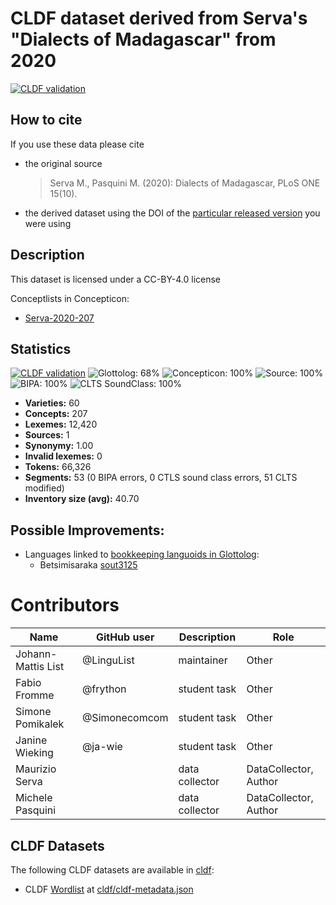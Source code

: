 # CLDF dataset derived from Serva's "Dialects of Madagascar" from 2020

[![CLDF validation](https://github.com/digling/servamalagasy/workflows/CLDF-validation/badge.svg)](https://github.com/digling/servamalagasy/actions?query=workflow%3ACLDF-validation)

## How to cite

If you use these data please cite
- the original source
  > Serva M., Pasquini M. (2020): Dialects of Madagascar, PLoS ONE 15(10).
- the derived dataset using the DOI of the [particular released version](../../releases/) you were using

## Description


This dataset is licensed under a CC-BY-4.0 license


Conceptlists in Concepticon:
- [Serva-2020-207](https://concepticon.clld.org/contributions/Serva-2020-207)
## Statistics


[![CLDF validation](https://github.com/digling/servamalagasy/workflows/CLDF-validation/badge.svg)](https://github.com/digling/servamalagasy/actions?query=workflow%3ACLDF-validation)
![Glottolog: 68%](https://img.shields.io/badge/Glottolog-68%25-orange.svg "Glottolog: 68%")
![Concepticon: 100%](https://img.shields.io/badge/Concepticon-100%25-brightgreen.svg "Concepticon: 100%")
![Source: 100%](https://img.shields.io/badge/Source-100%25-brightgreen.svg "Source: 100%")
![BIPA: 100%](https://img.shields.io/badge/BIPA-100%25-brightgreen.svg "BIPA: 100%")
![CLTS SoundClass: 100%](https://img.shields.io/badge/CLTS%20SoundClass-100%25-brightgreen.svg "CLTS SoundClass: 100%")

- **Varieties:** 60
- **Concepts:** 207
- **Lexemes:** 12,420
- **Sources:** 1
- **Synonymy:** 1.00
- **Invalid lexemes:** 0
- **Tokens:** 66,326
- **Segments:** 53 (0 BIPA errors, 0 CTLS sound class errors, 51 CLTS modified)
- **Inventory size (avg):** 40.70

## Possible Improvements:

- Languages linked to [bookkeeping languoids in Glottolog](http://glottolog.org/glottolog/glottologinformation#bookkeepinglanguoids):
  - Betsimisaraka [sout3125](http://glottolog.org/resource/languoid/id/sout3125)



# Contributors

Name               | GitHub user | Description    | Role
---                | ---         | ---            | ---
Johann-Mattis List | @LinguList  | maintainer     | Other
Fabio Fromme       | @frython   | student task   | Other
Simone Pomikalek   | @Simonecomcom| student task  | Other
Janine Wieking     | @ja-wie     | student task   | Other
Maurizio Serva     |             | data collector | DataCollector, Author
Michele Pasquini   |             | data collector | DataCollector, Author




## CLDF Datasets

The following CLDF datasets are available in [cldf](cldf):

- CLDF [Wordlist](https://github.com/cldf/cldf/tree/master/modules/Wordlist) at [cldf/cldf-metadata.json](cldf/cldf-metadata.json)